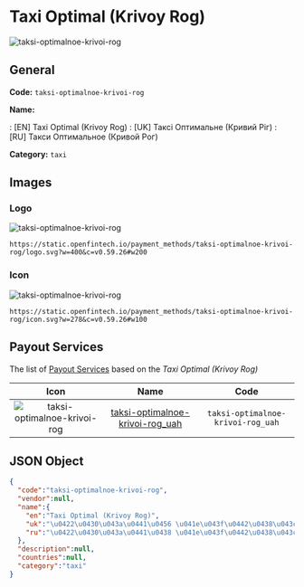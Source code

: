 
# Taxi Optimal (Krivoy Rog) 
![taksi-optimalnoe-krivoi-rog](https://static.openfintech.io/payment_methods/taksi-optimalnoe-krivoi-rog/logo.svg?w=400&c=v0.59.26#w200)  

## General 
**Code:** `taksi-optimalnoe-krivoi-rog` 
 
**Name:** 
 
:	[EN] Taxi Optimal (Krivoy Rog) 
:	[UK] Таксі Оптимальне (Кривий Ріг) 
:	[RU] Такси Оптимальное (Кривой Рог) 
 
**Category:** `taxi` 
 

## Images 

### Logo 
![taksi-optimalnoe-krivoi-rog](https://static.openfintech.io/payment_methods/taksi-optimalnoe-krivoi-rog/logo.svg?w=400&c=v0.59.26#w200)  

```
https://static.openfintech.io/payment_methods/taksi-optimalnoe-krivoi-rog/logo.svg?w=400&c=v0.59.26#w200
```  

### Icon 
![taksi-optimalnoe-krivoi-rog](https://static.openfintech.io/payment_methods/taksi-optimalnoe-krivoi-rog/icon.svg?w=278&c=v0.59.26#w100)  

```
https://static.openfintech.io/payment_methods/taksi-optimalnoe-krivoi-rog/icon.svg?w=278&c=v0.59.26#w100
```  

## Payout Services 
 
The list of [Payout Services](/payout-services/) based on the _Taxi Optimal (Krivoy Rog)_ 

|Icon|Name|Code| 
|:---:|:---:|:---:| 
|![taksi-optimalnoe-krivoi-rog](https://static.openfintech.io/payout_methods/taksi-optimalnoe-krivoi-rog/icon.svg?w=278&c=v0.59.26#w40) |[taksi-optimalnoe-krivoi-rog_uah](/payout-services/taksi-optimalnoe-krivoi-rog_uah/)|`taksi-optimalnoe-krivoi-rog_uah`| 
 

## JSON Object 

```json
{
  "code":"taksi-optimalnoe-krivoi-rog",
  "vendor":null,
  "name":{
    "en":"Taxi Optimal (Krivoy Rog)",
    "uk":"\u0422\u0430\u043a\u0441\u0456 \u041e\u043f\u0442\u0438\u043c\u0430\u043b\u044c\u043d\u0435 (\u041a\u0440\u0438\u0432\u0438\u0439 \u0420\u0456\u0433)",
    "ru":"\u0422\u0430\u043a\u0441\u0438 \u041e\u043f\u0442\u0438\u043c\u0430\u043b\u044c\u043d\u043e\u0435 (\u041a\u0440\u0438\u0432\u043e\u0439 \u0420\u043e\u0433)"
  },
  "description":null,
  "countries":null,
  "category":"taxi"
}
```  
